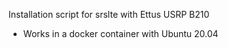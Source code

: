 Installation script for srslte with Ettus USRP B210

* Works in a docker container with Ubuntu 20.04
